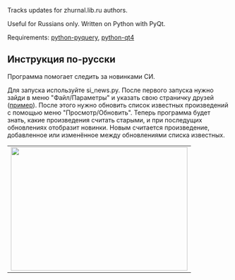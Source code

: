 Tracks updates for zhurnal.lib.ru authors. 

Useful for Russians only. Written on Python with PyQt.

Requirements: [python-pyquery](http://packages.python.org/pyquery/),
[python-qt4](http://www.riverbankcomputing.com/software/pyqt/download)

## Инструкция по-русски ##

Программа помогает следить за новинками СИ.

Для запуска используйте si_news.py. После первого запуска нужно зайди в
меню "Файл/Параметры" и указать свою страничку друзей
([пример](http://zhurnal.lib.ru/cgi-bin/frlist?DIR=m/malinowskij_d)). После
этого нужно обновить список известных произведений с помощью меню
"Просмотр/Обновить". Теперь программа будет знать, какие произведения считать
старыми, и при последущих обновлениях отобразит новинки. Новым считается
произведение, добавленное или изменённое между обновлениями списка известных.

<table style="width:auto;"><tr><td><a
href="https://picasaweb.google.com/lh/photo/QpL555__YA95vbxvl4N1GmSUucKC4aHYCggfktrfSac?feat=embedwebsite"><img
src="https://lh5.googleusercontent.com/_5s5fpajuq2M/TXzlPQe3qII/AAAAAAAAEaM/uLMXjk1l_6c/s400/si-news.png"
height="281" width="400" /></a></td></tr></table>
